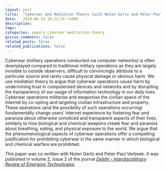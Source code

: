 ```yaml
---
layout: post
title:  "Cyberwar and Mediation Theory (with Nolen Gertz and Peter-Paul Verbeek)"
date:   2019-08-14 18:12:35 +1000
description:
tags:
categories: papers cyberwar meditation-theory
giscus_comments: false
related_posts: false
related_publications: false
---
```


Cyberwar (military operations conducted via computer networks) is often downplayed compared to traditional military operations as they are largely invisible to outside observers, difficult to convincingly attribute to a particular source and rarely cause physical damage or obvious harm. We use mediation theory to argue that cyberwar operations cause harm by undermining trust in computerised devices and networks and by disrupting the transparency of our usage of information technology in our daily lives. Cyberwar operations militarise and weaponise the civilian space of the Internet by co-opting and targeting civilian infrastructure and property. These operations (and the possibility of such operations occurring) fundamentally change users’ Internet experience by fostering fear and paranoia about otherwise unnoticed and transparent aspects of their lives, similarly to how biological and chemical weapons create fear and paranoia about breathing, eating, and physical exposure to the world. We argue that the phenomenological aspects of cyberwar operations offer a compelling justification for prohibiting cyberwar in the same manner in which biological and chemical warfare are prohibited.

This paper was co-written with Nolen Gertz and Peter-Paul Verbeek. It was published in volume 2, issue 2 of the journal [*Delphi - Interdisciplinary Review of Emerging Technologies*](https://delphi.lexxion.eu/article/DELPHI/2019/2/5).
